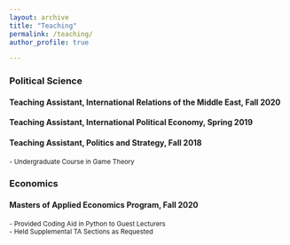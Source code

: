 ```yaml
---
layout: archive
title: "Teaching"
permalink: /teaching/
author_profile: true

---
```




### Political Science


#### Teaching Assistant, International Relations of the Middle East,  Fall 2020

#### Teaching Assistant, International Political Economy,  Spring 2019

#### Teaching Assistant, Politics and Strategy,  Fall 2018

<sub>- Undergraduate Course in Game Theory</sub>

### Economics

#### Masters of Applied Economics Program, Fall 2020

<sub>- Provided Coding Aid in Python to Guest Lecturers   </sub>  
<sub>- Held Supplemental TA Sections as Requested   </sub>

